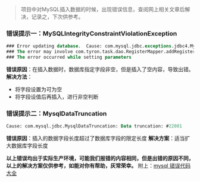 > 项目中对MySQL插入数据的时候，出现错误信息，查阅网上相关文章后解决，记录之，下次供参考。
### 错误提示一：MySQLIntegrityConstraintViolationException

```sql
### Error updating database.  Cause: com.mysql.jdbc.exceptions.jdbc4.MySQLIntegrityConstraintViolationException: Unknown error 1048
### The error may involve com.tyron.task.dao.RegisterMapper.addRegister-Inline
### The error occurred while setting parameters
```
**错误原因**：在插入数据时，数据库指定字段非空，但是插入了空内容，导致出错。
**解决方法**：
- 将字段设置为可为空
- 将字段设值后再插入，进行非空判断

### 错误提示二：MysqlDataTruncation
```sql
Cause: com.mysql.jdbc.MysqlDataTruncation: Data truncation: #22001
```
**错误原因**：插入的数据字段长度超过了数据库字段的限定长度
**解决方案**：适当扩大数据库字段长度

**以上错误均出于实际生产环境，可能我们报错的内容相同，但是出错的原因不同，以上的解决方案仅供参考，如能对你有帮助，灰常荣幸。**
附上：[mysql 错误代码大全](https://www.cnblogs.com/JimCalark/p/7808575.html)
